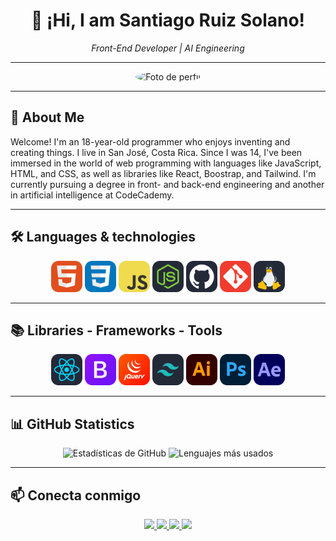 <!-- Banner o título principal -->
<h1 align="center">👋 ¡Hi, I am Santiago Ruiz Solano!</h1>
<p align="center">
  <em>Front-End Developer | AI Engineering</em>
</p>

---

<!-- Foto de perfil -->
<p align="center">
  <img src="https://i.pinimg.com/736x/ca/d8/96/cad896cd7d46971543cd0ddc468a89e9.jpg" alt="Foto de perfil" width="200" style="border-radius: 50%;" />
</p>

---

## 🚀 About Me
Welcome! I'm an 18-year-old programmer who enjoys inventing and creating things. I live in San José, Costa Rica. Since I was 14, I've been immersed in the world of web programming with languages ​​like JavaScript, HTML, and CSS, as well as libraries like React, Boostrap, and Tailwind. I'm currently pursuing a degree in front- and back-end engineering and another in artificial intelligence at CodeCademy.

---

## 🛠️ Languages ​​& technologies

<p align="center">
  <img src="https://raw.githubusercontent.com/tandpfun/skill-icons/main/icons/HTML.svg" alt="HTML" width="50"/>
  <img src="https://raw.githubusercontent.com/tandpfun/skill-icons/main/icons/CSS.svg" alt="CSS" width="50"/>
  <img src="https://raw.githubusercontent.com/tandpfun/skill-icons/main/icons/JavaScript.svg" alt="JavaScript" width="50"/>
  <img src="https://raw.githubusercontent.com/tandpfun/skill-icons/main/icons/NodeJS-Dark.svg" alt="NodeJS" width="50"/>
  <img src="https://raw.githubusercontent.com/tandpfun/skill-icons/main/icons/Github-Dark.svg" alt="Github" width="50"/>
  <img src="https://raw.githubusercontent.com/tandpfun/skill-icons/main/icons/Git.svg" alt="git" width="50"/>
  <img src="https://raw.githubusercontent.com/tandpfun/skill-icons/main/icons/Linux-Dark.svg" alt="REACT" width="50"/>
</p>


---

## 📚 Libraries - Frameworks - Tools

<p align="center">
  <img src="https://raw.githubusercontent.com/tandpfun/skill-icons/main/icons/React-Dark.svg" alt="REACT" width="50"/>
  <img src="https://raw.githubusercontent.com/tandpfun/skill-icons/main/icons/Bootstrap.svg" alt="Bootstrap" width="50"/>
  <img src="https://raw.githubusercontent.com/tandpfun/skill-icons/main/icons/JQuery.svg" alt="Jquery" width="50"/>
  <img src="https://raw.githubusercontent.com/tandpfun/skill-icons/main/icons/TailwindCSS-Dark.svg" alt="Linux" width="50"/>
  <img src="https://raw.githubusercontent.com/tandpfun/skill-icons/main/icons/Illustrator.svg" alt="adobeAI" width="50"/>
  <img src="https://raw.githubusercontent.com/tandpfun/skill-icons/main/icons/Photoshop.svg" alt="adobePS" width="50"/>
  <img src="https://raw.githubusercontent.com/tandpfun/skill-icons/main/icons/AfterEffects.svg" alt="adobeAe" width="50"/>
</p>

---

## 📊 GitHub Statistics

<p align="center">
  <img src="https://github-readme-stats.vercel.app/api?username=sruiz22&show_icons=true&theme=tokyonight" alt="Estadísticas de GitHub" height="160"/>
  <img src="https://github-readme-stats.vercel.app/api/top-langs/?username=sruiz22&layout=compact&theme=tokyonight" alt="Lenguajes más usados" height="160"/>
</p>

---

## 📫 Conecta conmigo

<p align="center">
  <a href="www.linkedin.com/in/srzperfil" target="_blank">
    <img src="https://img.shields.io/badge/LinkedIn-0A66C2?style=for-the-badge&logo=linkedin&logoColor=white"/>
  </a>
 <a href="https://twitter.com/ruizs22" target="_blank">
  <img src="https://img.shields.io/badge/Twitter-000000?style=for-the-badge&logo=twitter&logoColor=white"/>
</a>
 <a href="https://www.codecademy.com/profiles/ruizss22" target="_blank">
  <img src="https://img.shields.io/badge/CodeCademy-6A0DAD?style=for-the-badge&logo=codecademy&logoColor=white"/>
</a>
  <a href="https://www.instagram.com/ruizs_22/" target="_blank">
  <img src="https://img.shields.io/badge/Instagram-E4405F?style=for-the-badge&logo=instagram&logoColor=white"/>
</a>
</p>
